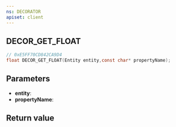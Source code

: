 ```yaml
---
ns: DECORATOR
apiset: client
---
```

## DECOR_GET_FLOAT

```c
// 0xE5FF70CD842CA9D4
float DECOR_GET_FLOAT(Entity entity,const char* propertyName);
```


## Parameters
* **entity**:
* **propertyName**:

## Return value